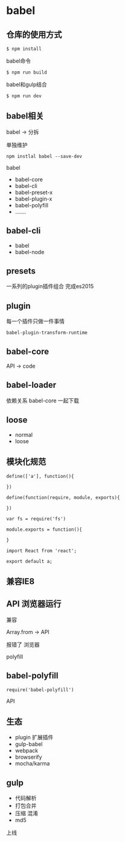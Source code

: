 # babel

## 仓库的使用方式

```
$ npm install
```

babel命令
```
$ npm run build
```

babel和gulp结合

```
$ npm run dev
```

## babel相关

babel -> 分拆

单独维护


```
npm instlal babel --save-dev
```

babel

- babel-core
- babel-cli
- babel-preset-x
- babel-plugin-x
- babel-polyfill
- .......

## babel-cli

- babel
- babel-node

## presets

一系列的plugin插件组合 完成es2015

## plugin

每一个插件只做一件事情

```
babel-plugin-transform-runtime
```

## babel-core

API -> code

## babel-loader

依赖关系
babel-core 一起下载

## loose

- normal
- loose

## 模块化规范

```
define(['a'], function(){

})
```

```
define(function(require, module, exports){

})
```

```
var fs = require('fs')

module.exports = function(){

}
```

```
import React from 'react';

export default a;
```

## 兼容IE8

## API 浏览器运行

兼容

Array.from -> API

报错了
浏览器

polyfill

## babel-polyfill

```
require('babel-polyfill')
```

API

## 生态

- plugin 扩展插件
- gulp-babel
- webpack
- browserify
- mocha/karma

## gulp


- 代码解析
- 打包合并
- 压缩 混淆
- md5


上线

